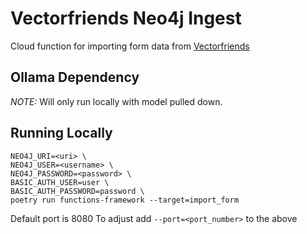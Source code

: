 # Vectorfriends Neo4j Ingest
Cloud function for importing form data from [Vectorfriends](https://github.com/itsajchan/vectorfriends)

## Ollama Dependency
*NOTE:* Will only run locally with model pulled down.

## Running Locally
```
NEO4J_URI=<uri> \
NEO4J_USER=<username> \
NEO4J_PASSWORD=<password> \
BASIC_AUTH_USER=user \
BASIC_AUTH_PASSWORD=password \
poetry run functions-framework --target=import_form
```

Default port is 8080
To adjust add `--port=<port_number>` to the above